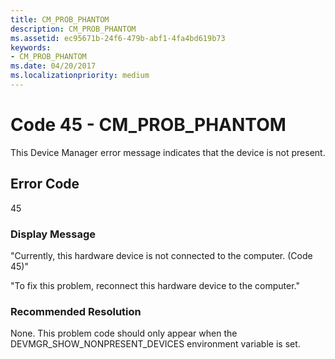 ```yaml
---
title: CM_PROB_PHANTOM
description: CM_PROB_PHANTOM
ms.assetid: ec95671b-24f6-479b-abf1-4fa4bd619b73
keywords:
- CM_PROB_PHANTOM
ms.date: 04/20/2017
ms.localizationpriority: medium
---
```


# Code 45 - CM_PROB_PHANTOM

This Device Manager error message indicates that the device is not present.

## Error Code

45

### Display Message

"Currently, this hardware device is not connected to the computer. (Code 45)"

"To fix this problem, reconnect this hardware device to the computer."

### Recommended Resolution

None. This problem code should only appear when the DEVMGR_SHOW_NONPRESENT_DEVICES environment variable is set.
